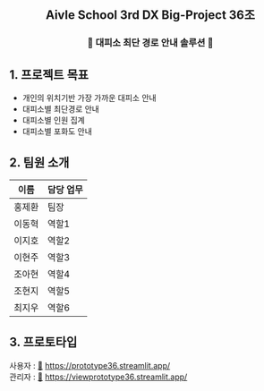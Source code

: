 <div align="center">
  
## Aivle School 3rd DX Big-Project 36조

### 🚨 대피소 최단 경로 안내 솔루션 🚨 


</div>


## 1. 프로젝트 목표
- 개인의 위치기반 가장 가까운 대피소 안내
- 대피소별 최단경로 안내
- 대피소별 인원 집계
- 대피소별 포화도 안내

## 2. 팀원 소개

| 이름   | 담당 업무             |
| ------ | -------------------- |
| 홍제환 | 팀장                  |
| 이동혁 | 역할1                 |
| 이지호 | 역할2                 |
| 이현주 | 역할3                 |
| 조아현 | 역할4                 |
| 조현지 | 역할5                 |
| 최지우 | 역할6                 |


## 3. 프로토타입
사용자 : [🔗](https://prototype36.streamlit.app/) https://prototype36.streamlit.app/
<br/>
관리자 : [🔗](https://viewprototype36.streamlit.app/) https://viewprototype36.streamlit.app/ 
